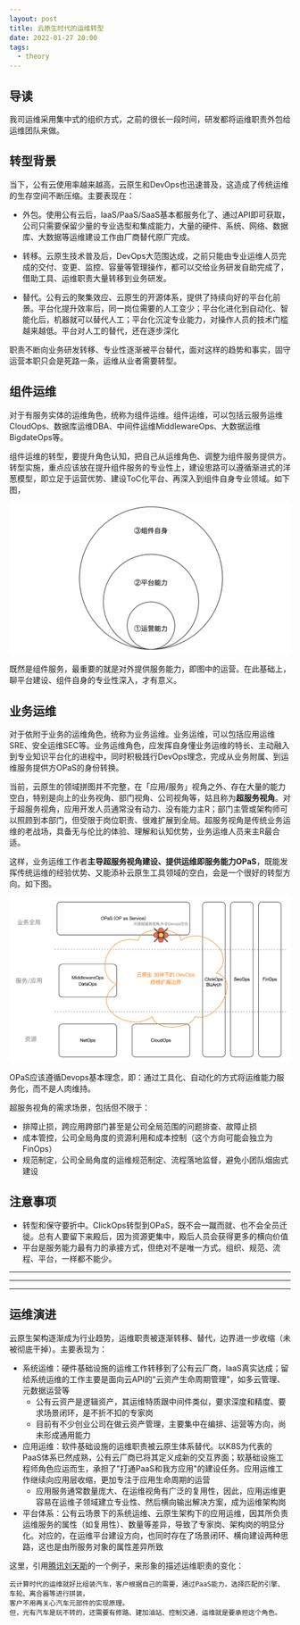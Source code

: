 ```yaml
---
layout: post
title: 云原生时代的运维转型
date: 2022-01-27 20:00
tags:
  - theory
---
```


## 导读
我司运维采用集中式的组织方式，之前的很长一段时间，研发都将运维职责外包给运维团队来做。


## 转型背景
当下，公有云使用率越来越高，云原生和DevOps也迅速普及，这造成了传统运维的生存空间不断压缩。主要表现在：

- 外包。使用公有云后，IaaS/PaaS/SaaS基本都服务化了、通过API即可获取，公司只需要保留少量的专业选型和集成能力，大量的硬件、系统、网络、数据库、大数据等运维建设工作由厂商替代原厂完成。

- 转移。云原生技术普及后，DevOps大范围达成，之前只能由专业运维人员完成的交付、变更、监控、容量等管理操作，都可以交给业务研发自助完成了，借助工具、运维职责大量转移到业务研发。

- 替代。公有云的聚集效应、云原生的开源体系，提供了持续向好的平台化前景。平台化提升效率后，同一岗位需要的人工变少；平台化进化到自动化、智能化后，机器就可以替代人工；平台化沉淀专业能力，对操作人员的技术门槛越来越低。平台对人工的替代，还在逐步深化

职责不断向业务研发转移、专业性逐渐被平台替代，面对这样的趋势和事实，固守运营本职只会是死路一条，运维从业者需要转型。


## 组件运维
对于有服务实体的运维角色，统称为组件运维。组件运维，可以包括云服务运维CloudOps、数据库运维DBA、中间件运维MiddlewareOps、大数据运维BigdateOps等。

组件运维的转型，要提升角色认知，把自己从运维角色、调整为组件服务提供方。转型实施，重点应该放在提升组件服务的专业性上，建设思路可以遵循渐进式的洋葱模型，即立足于运营优势、建设ToC化平台、再深入到组件自身专业领域。如下图，

![pict](https://raw.githubusercontent.com/niean/niean.github.io/master/images/20220127/sa-yangcong.png)

既然是组件服务，最重要的就是对外提供服务能力，即图中的运营。在此基础上，聊平台建设、组件自身的专业性深入，才有意义。


## 业务运维
对于依附于业务的运维角色，统称为业务运维。业务运维，可以包括应用运维SRE、安全运维SEC等。业务运维角色，应发挥自身懂业务运维的特长、主动融入到专业知识平台化的进程中，同时积极践行DevOps理念，完成从业务附属、到运维服务提供方OPaS的身份转换。

当前，云原生的领域拼图并不完整，在「应用/服务」视角之外、存在大量的能力空白，特别是向上的业务视角、部门视角、公司视角等，姑且称为**超服务视角**。对于超服务视角，应用开发人员通常没有动力、没有能力主R；部门主管或架构师可以照顾到本部门，但受限于岗位职责、很难扩展到全局。超服务视角是传统业务运维的老战场，具备无与伦比的体验、理解和认知优势，业务运维人员来主R最合适。

这样，业务运维工作者**主导超服务视角建设、提供运维即服务能力OPaS**，既能发挥传统运维的经验优势、又能添补云原生工具领域的空白，会是一个很好的转型方向。如下图。

![pict](https://raw.githubusercontent.com/niean/niean.github.io/master/images/20220127/OPaS.png)

OPaS应该遵循Devops基本理念，即：通过工具化、自动化的方式将运维能力服务化，而不是人肉维持。

超服务视角的需求场景，包括但不限于：

- 排障止损，跨应用跨部门甚至是公司全局范围的问题排查、故障止损
- 成本管控，公司全局角度的资源利用和成本控制（这个方向可能会独立为FinOps）
- 规范制定，公司全局角度的运维规范制定、流程落地监督，避免小团队烟囱式建设


## 注意事项
- 转型和保守要折中。ClickOps转型到OPaS，既不会一蹴而就、也不会全员迁徙。总有人要留下来殿后，因为资源更集中，殿后人员会获得更多的横向价值
- 平台是服务能力最有力的承接方式，但绝对不是唯一方式。组织、规范、流程、平台，一样都不能少。


---

---

---

## 运维演进
云原生架构逐渐成为行业趋势，运维职责被逐渐转移、替代，边界进一步收缩（未被彻底干掉）。主要表现为：

- 系统运维：硬件基础设施的运维工作转移到了公有云厂商，IaaS真实达成；留给系统运维的工作主要是面向云API的"云资产生命周期管理"，如多云管理、元数据运营等
    - 公有云资产是逻辑资产，其运维特质跟中间件类似，要求深度和精度、要求场景闭环，是不折不扣的专家岗
    - 目前有不少创业公司在做云资产管理，主要集中在编排、运营等方向，尚未形成通用能力
- 应用运维：软件基础设施的运维职责被云原生体系替代。以K8S为代表的PaaS体系已然成熟，公有云厂商已将其定义成新的交互界面；软基础设施工程师角色应运而生，承担了"打通PaaS和我方应用"的建设任务。应用运维工作继续向应用层收缩，更加专注于应用生命周期的运营
    - 应用服务通常数量庞大、在运维视角有广泛的复用性，因此，应用运维更容易在运维子领域建立专业性、然后横向输出解决方案，成为运维架构岗
- 平台体系：公有云场景下的系统运维、云原生架构下的应用运维，因其所负责运维服务的属性（如复用性）、数量等差异，导致了专家岗、架构岗的明显分化。对应的，在运维平台建设方向，也同时存在了场景闭环、横向建设两种思路，这也是由所服务对象的属性差异所致

这里，引用[腾讯刘天斯](https://mp.weixin.qq.com/s/_wwlN7GeF6VkmrK3q5__tw)的一个例子，来形象的描述运维职责的变化：

```
云计算时代的运维就好比组装汽车，客户根据自己的需要，通过PaaS能力，选择匹配的引擎、车轮、离合器等进行拼装，  
客户不用再关心汽车元部件的实现原理。
但，光有汽车是玩不转的，还需要有修路、建加油站、控制交通，运维就是要承担这个角色。
```
